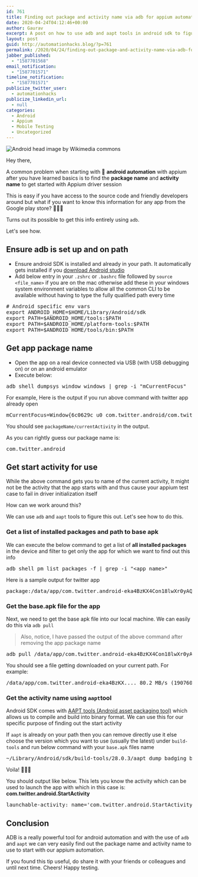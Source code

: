 ```yaml
---
id: 761
title: Finding out package and activity name via adb for appium automation
date: 2020-04-24T04:12:46+00:00
author: Gaurav
excerpt: A post on how to use adb and aapt tools in android sdk to figure out the package and activity names for use in Appium desired capabilities.
layout: post
guid: http://automationhacks.blog/?p=761
permalink: /2020/04/24/finding-out-package-and-activity-name-via-adb-for-appium-automation/
jabber_published:
  - "1587701568"
email_notification:
  - "1587701571"
timeline_notification:
  - "1587701571"
publicize_twitter_user:
  - automationhacks
publicize_linkedin_url:
  - null
categories:
  - Android
  - Appium
  - Mobile Testing
  - Uncategorized
---
```


 ![Android head image by Wikimedia commons](https://upload.wikimedia.org/wikipedia/commons/thumb/3/31/Android_robot_head.svg/1280px-Android_robot_head.svg.png)

Hey there,

A common problem when starting with 🤖 **android automation** with appium after you have learned basics is to find the **package name** and **activity name** to get started with Appium driver session

This is easy if you have access to the source code and friendly developers around but what if you want to know this information for any app from the Google play store? 🕵🏻‍♂️

Turns out its possible to get this info entirely using `adb`.

Let's see how.

## Ensure adb is set up and on path

  * Ensure android SDK is installed and already in your path. It automatically gets installed if you <a href="https://developer.android.com/studio" target="_blank" rel="noopener">download Android studio</a>
  * Add below entry in your `.zshrc` or `.bashrc` file followed by `source <file_name>` if you are on the mac otherwise add these in your windows system environment variables to allow all the common CLI to be available without having to type the fully qualified path every time

<pre class="wp-block-preformatted"># Android specific env vars
export ANDROID_HOME=$HOME/Library/Android/sdk
export PATH=$ANDROID_HOME/tools:$PATH
export PATH=$ANDROID_HOME/platform-tools:$PATH
export PATH=$ANDROID_HOME/tools/bin:$PATH</pre>

## Get app package name

  * Open the app on a real device connected via USB (with USB debugging on) or on an android emulator
  * Execute below:

<pre class="wp-block-preformatted">adb shell dumpsys window windows | grep -i "mCurrentFocus"</pre>

For example, Here is the output if you run above command with twitter app already open

<pre class="wp-block-preformatted">mCurrentFocus=Window{6c0629c u0 com.twitter.android/com.twitter.android.onboarding.common.CtaSubtaskActivity}</pre>

You should see `packageName/currentActivity` in the output.

As you can rightly guess our package name is:

<pre class="wp-block-preformatted">com.twitter.android</pre>

## Get start activity for use

While the above command gets you to name of the current activity, It might not be the activity that the app starts with and thus cause your appium test case to fail in driver initialization itself

How can we work around this?

We can use `adb` and `aapt` tools to figure this out. Let's see how to do this.

### Get a list of installed packages and path to base apk

We can execute the below command to get a list of **all installed packages** in the device and filter to get only the app for which we want to find out this info

<pre class="wp-block-preformatted">adb shell pm list packages -f | grep -i "&lt;app_name&gt;"</pre>

Here is a sample output for twitter app

<pre class="wp-block-preformatted">package:/data/app/com.twitter.android-eka4BzKX4Con18lwXr0yAQ==/base.apk=com.twitter.android</pre>

### Get the base.apk file for the app

Next, we need to get the base apk file into our local machine. We can easily do this via `adb pull`

<blockquote class="wp-block-quote">
  <p>
    Also, notice, I have passed the output of the above command after removing the app package name
  </p>
</blockquote>

<pre class="wp-block-preformatted">adb pull /data/app/com.twitter.android-eka4BzKX4Con18lwXr0yAQ==/base.apk</pre>

You should see a file getting downloaded on your current path. For example:

<pre class="wp-block-preformatted">/data/app/com.twitter.android-eka4BzKX.... 80.2 MB/s (19076098 bytes in 0.227s)</pre>

### Get the activity name using `aapt`tool

Android SDK comes with <a href="https://developer.android.com/studio/command-line/aapt2" target="_blank" rel="noopener">AAPT tools (Android asset packaging tool)</a> which allows us to compile and build into binary format. We can use this for our specific purpose of finding out the start activity

If `aapt` is already on your path then you can remove directly use it else choose the version which you want to use (usually the latest) under `build-tools` and run below command with your `base.apk` files name

<pre class="wp-block-preformatted">~/Library/Android/sdk/build-tools/28.0.3/aapt dump badging base.apk | grep -i "launchable-activity"</pre>

Voila! 🙆🏻‍♂️

You should output like below. This lets you know the activity which can be used to launch the app with which in this case is: **com.twitter.android.StartActivity**

<pre class="wp-block-preformatted">launchable-activity: name='com.twitter.android.StartActivity'  label='' icon=''</pre>

## Conclusion

ADB is a really powerful tool for android automation and with the use of `adb` and `aapt` we can very easily find out the package name and activity name to use to start with our appium automation.

If you found this tip useful, do share it with your friends or colleagues and until next time. Cheers! Happy testing.